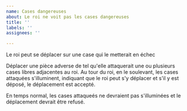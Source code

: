 ```yaml
---
name: Cases dangereuses
about: Le roi ne voit pas les cases dangereuses
title: ''
labels: ''
assignees: ''

---
```


Le roi peut se déplacer sur une case qui le metterait en échec

Déplacer une pièce adverse de tel qu'elle attaquerait une ou plusieurs cases libres adjacentes au roi. Au tour du roi, en le soulevant, les cases attaquées s'illuminent, indiquant que le roi peut s'y déplacer et s'il y est déposé, le déplacement est accepté.

En temps normal, les cases attaqueés ne devraient pas s'illuminées et le déplacement devrait être refusé.
